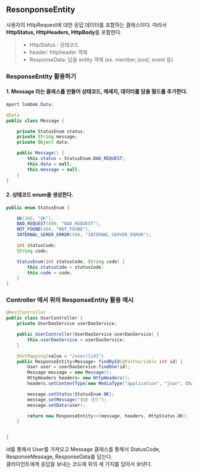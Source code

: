 ## ResonponseEntity
사용자의 HttpRequest에 대한 응답 데이터를 포함하는 클래스이다. 따라서 **HttpStatus, HttpHeaders, HttpBody**를 포함한다.   
> - HttpStatus : 상태코드
> - header: httpheader 객체
> - ResponseData: 담을 entity 객체 (ex. member, post, event 등)

### ResponseEntity 활용하기
#### 1. Message 라는 클래스를 만들어 상태코드, 메세지, 데이터를 담을 필드를 추가한다. 
```java
mport lombok.Data;

@Data
public class Message {

    private StatusEnum status;
    private String message;
    private Object data;

    public Message() {
        this.status = StatusEnum.BAD_REQUEST;
        this.data = null;
        this.message = null;
    }
}
```

#### 2. 상태코드 enum을 생성한다. 
```java
public enum StatusEnum {

    OK(200, "OK"),
    BAD_REQUEST(400, "BAD_REQUEST"),
    NOT_FOUND(404, "NOT_FOUND"),
    INTERNAL_SERER_ERROR(500, "INTERNAL_SERVER_ERROR");

    int statusCode;
    String code;

    StatusEnum(int statusCode, String code) {
        this.statusCode = statusCode;
        this.code = code;
    }
}
```
### Controller 에서 위의 ResponseEntity 활용 예시
```java
@RestController
public class UserController {
    private UserDaoService userDaoService;

    public UserController(UserDaoService userDaoService) {
        this.userDaoService = userDaoService;
    }

    @GetMapping(value = "/user/{id}")
    public ResponseEntity<Message> findById(@PathVariable int id) {
        User user = userDaoService.findOne(id);
        Message message = new Message();
        HttpHeaders headers= new HttpHeaders();
        headers.setContentType(new MediaType("application", "json", Charset.forName("UTF-8")));

        message.setStatus(StatusEnum.OK);
        message.setMessage("성공 코드");
        message.setData(user);

        return new ResponseEntity<>(message, headers, HttpStatus.OK);
    }


}
```
id를 통해서 User를 가져오고 Message 클래스를 통해서 StatusCode, ResponseMessage, ResponseData를 담는다.        
클라이언트에게 응답을 보내는 코드에 위의 세 가지를 담아서 보낸다.         
